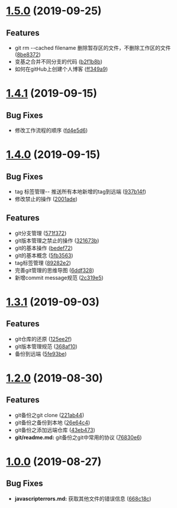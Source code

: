 # [1.5.0](https://github.com/QxQstar/doc/compare/v1.4.1...v1.0.0) (2019-09-25)


## Features

* git rm --cached filename 删除暂存区的文件，不删除工作区的文件 ([8be8372](https://github.com/QxQstar/doc/commit/8be8372))
* 变基之合并不同分支的代码 ([b2f1b8b](https://github.com/QxQstar/doc/commit/b2f1b8b))
* 如何在gitHub上创建个人博客 ([ff349a9](https://github.com/QxQstar/doc/commit/ff349a9))



# [1.4.1](https://github.com/QxQstar/doc/compare/v1.4.0...v1.4.1) (2019-09-15)


## Bug Fixes

* 修改工作流程的顺序 ([fd4e5d6](https://github.com/QxQstar/doc/commit/fd4e5d6))



# [1.4.0](https://github.com/QxQstar/doc/compare/v1.3.1...v1.4.0) (2019-09-15)


## Bug Fixes

* tag 标签管理-- 推送所有本地新增的tag到远端 ([937b14f](https://github.com/QxQstar/doc/commit/937b14f))
* 修改禁止的操作 ([2001ade](https://github.com/QxQstar/doc/commit/2001ade))


## Features

* git分支管理 ([571f372](https://github.com/QxQstar/doc/commit/571f372))
* git版本管理之禁止的操作 ([321673b](https://github.com/QxQstar/doc/commit/321673b))
* git的基本操作 ([bedef72](https://github.com/QxQstar/doc/commit/bedef72))
* git的基本概念 ([5fb3563](https://github.com/QxQstar/doc/commit/5fb3563))
* tag标签管理 ([89282e2](https://github.com/QxQstar/doc/commit/89282e2))
* 完善git管理的思维导图 ([6ddf328](https://github.com/QxQstar/doc/commit/6ddf328))
* 新增commit message规范 ([2c319e5](https://github.com/QxQstar/doc/commit/2c319e5))



# [1.3.1](https://github.com/QxQstar/doc/compare/v1.3.0...v1.3.1) (2019-09-03)


## Features

* git仓库的还原 ([125ee2f](https://github.com/QxQstar/doc/commit/125ee2f))
* git版本管理规范 ([368af10](https://github.com/QxQstar/doc/commit/368af10))
* 备份到远端 ([5fe93be](https://github.com/QxQstar/doc/commit/5fe93be))



# [1.2.0](https://github.com/QxQstar/doc/compare/v1.0.0...v1.2.0) (2019-08-30)


## Features

* git备份之git clone ([221ab44](https://github.com/QxQstar/doc/commit/221ab44))
* git备份之备份到本地 ([26e64c4](https://github.com/QxQstar/doc/commit/26e64c4))
* git备份之添加远端仓库 ([43eb473](https://github.com/QxQstar/doc/commit/43eb473))
* **git/readme.md:** git备份之git中常用的协议 ([76830e6](https://github.com/QxQstar/doc/commit/76830e6))



# [1.0.0](https://github.com/QxQstar/doc/compare/668c18c...v1.0.0) (2019-08-27)


## Bug Fixes

* **javascripterrors.md:** 获取其他文件的错误信息 ([668c18c](https://github.com/QxQstar/doc/commit/668c18c))



